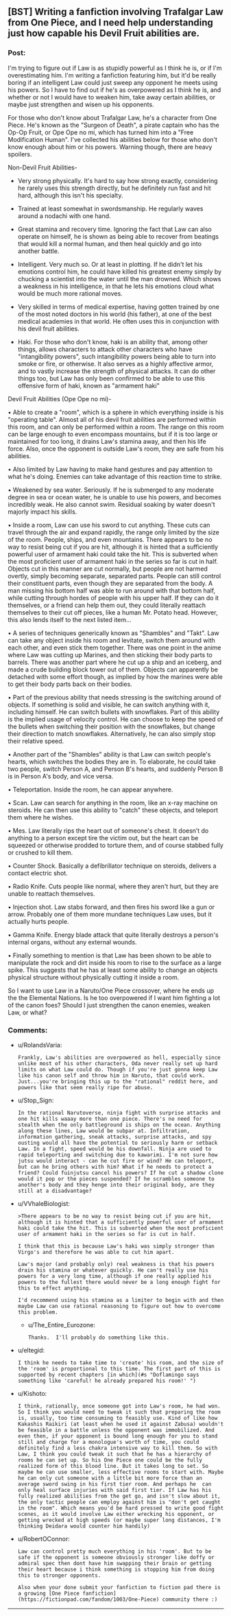 ## [BST] Writing a fanfiction involving Trafalgar Law from One Piece, and I need help understanding just how capable his Devil Fruit abilities are.

### Post:

I'm trying to figure out if Law is as stupidly powerful as I think he is, or if I'm overestimating him.  I'm writing a fanfiction featuring him, but it'd be really boring if an intelligent Law could just sweep any opponent he meets using his powers.  So I have to find out if he's as overpowered as I think he is, and whether or not I would have to weaken him, take away certain abilities, or maybe just strengthen and wisen up his opponents.

For those who don't know about Trafalgar Law, he's a character from One Piece.  He's known as the "Surgeon of Death", a pirate captain who has the Op-Op Fruit, or Ope Ope no mi, which has turned him into a "Free Modification Human".  I've collected his abilities below for those who don't know enough about him or his powers.  Warning though, there are heavy spoilers.

Non-Devil Fruit Abilities-

* Very strong physically.  It's hard to say how strong exactly, considering he rarely uses this strength directly, but he definitely run fast and hit hard, although this isn't his specialty.

* Trained at least somewhat in swordsmanship.  He regularly waves around a nodachi with one hand.

* Great stamina and recovery time.  Ignoring the fact that Law can also operate on himself, he is shown as being able to recover from beatings  that would kill a normal human, and then heal quickly and go into another battle.

* Intelligent.  Very much so.  Or at least in plotting.  If he didn't let his emotions control him, he could have killed his greatest enemy simply by chucking a scientist into the water until the man drowned.  Which shows a weakness in his intelligence, in that he lets his emotions cloud what would be much more rational moves.

* Very skilled in terms of medical expertise, having gotten trained by one of the most noted doctors in his world (his father), at one of the best medical academies in that world.  He often uses this in conjunction with his devil fruit abilities.

* Haki.  For those who don't know, haki is an ability that, among other things, allows characters to attack other characters who have "intangibility powers", such intangibility powers being able to turn into smoke or fire, or otherwise.  It also serves as a highly affective armor, and to vastly increase the strength of physical attacks.  It can do other things too, but Law has only been confirmed to be able to use this offensive form of haki, known as "armament haki"

Devil Fruit Abilities (Ope Ope no mi)- 

• Able to create a "room", which is a sphere in which everything inside is his "operating table".  Almost all of his devil fruit abilities are performed within this room, and can only be performed within a room.  The range on this room can be large enough to even encompass mountains, but if it is too large or maintained for too long, it drains Law's stamina away, and then his life force.  Also, once the opponent is outside Law's room, they are safe from his abilities.

• Also limited by Law having to make hand gestures and pay attention to what he's doing.  Enemies can take advantage of this reaction time to strike.

• Weakened by sea water.  Seriously.  If he is submerged to any moderate degree in sea or ocean water, he is unable to use his powers, and becomes incredibly weak.  He also cannot swim.  Residual soaking by water doesn't majorly impact his skills.

• Inside a room, Law can use his sword to cut anything.  These cuts can travel through the air and expand rapidly, the range only limited by the size of the room.  People, ships, and even mountains.  There appears to be no way to resist being cut if you are hit, although it is hinted that a sufficiently powerful user of armament haki could take the hit.  This is subverted when the most proficient user of armament haki in the series so far is cut in half.  Objects cut in this manner are cut normally, but people are not harmed overtly, simply becoming separate, separated parts.  People can still control their constituent parts, even though they are separated from the body.  A man missing his bottom half was able to run around with that bottom half, while cutting through hordes of people with his upper half.  If they can do it themselves, or a friend can help them out, they could literally reattach themselves to their cut off pieces, like a human Mr. Potato head.  However, this also lends itself to the next listed item…

• A series of techniques generically known as "Shambles" and "Takt".  Law can take any object inside his room and levitate, switch them around with each other, and even stick them together.  There was one point in the anime where Law was cutting up Marines, and then sticking their body parts to barrels.  There was another part where he cut up a ship and an iceberg, and made a crude building block tower out of them.  Objects can apparently be detached with some effort though, as implied by how the marines were able to get their body parts back on their bodies.

• Part of the previous ability that needs stressing is the switching around of objects.  If something is solid and visible, he can switch anything with it, including himself.  He can switch bullets with snowflakes.  Part of this ability is the implied usage of velocity control.  He can choose to keep the speed of the bullets when switching their position with the snowflakes, but change their direction to match snowflakes.  Alternatively, he can also simply stop their relative speed.

• Another part of the "Shambles" ability is that Law can switch people's hearts, which switches the bodies they are in.  To elaborate, he could take two people, switch Person A, and Person B's hearts, and suddenly Person B is in Person A's body, and vice versa.

• Teleportation.  Inside the room, he can appear anywhere.

• Scan.  Law can search for anything in the room, like an x-ray machine on steroids.  He can then use this ability to "catch" these objects, and teleport them where he wishes.

• Mes.  Law literally rips the heart out of someone's chest.  It doesn’t do anything to a person except tire the victim out, but the heart can be squeezed or otherwise prodded to torture them, and of course stabbed fully or crushed to kill them.

• Counter Shock.  Basically a defibrillator technique on steroids, delivers a contact electric shot.

• Radio Knife.  Cuts people like normal, where they aren't hurt, but they are unable to reattach themselves.

• Injection shot.  Law stabs forward, and then fires his sword like a gun or arrow.  Probably one of them more mundane techniques Law uses, but it actually hurts people.

• Gamma Knife.  Energy blade attack that quite literally destroys a person's internal organs, without any external wounds.

• Finally something to mention is that Law has been shown to be able to manipulate the rock and dirt inside his room to rise to the surface as a large spike.  This suggests that he has at least some ability to change an objects physical structure without physically cutting it inside a room.

So I want to use Law in a Naruto/One Piece crossover, where he ends up the the Elemental Nations.  Is he too overpowered if I want him fighting a lot of the canon foes?  Should I just strengthen the canon enemies, weaken Law, or what?


### Comments:

- u/RolandsVaria:
  ```
  Frankly, Law's abilities are overpowered as hell, especially since unlike most of his other characters, Oda never really set up hard limits on what Law could do. Though if you're just gonna keep Law like his canon self and throw him in Naruto, that could work. Just...you're bringing this up to the "rational" reddit here, and powers like that seem really ripe for abuse.
  ```

- u/Stop_Sign:
  ```
  In the rational Narutoverse, ninja fight with surprise attacks and one hit kills waaay more than one piece. There's no need for stealth when the only battleground is ships on the ocean. Anything along these lines, Law would be subpar at. Infiltration, information gathering, sneak attacks, surprise attacks, and spy ousting would all have the potential to seriously harm or setback Law. In a fight, speed would be his downfall. Ninja are used to rapid teleporting and switching due to kawarimi. I'm not sure how jutsu would interact - can he cut fire or wind? He can teleport, but can he bring others with him? What if he needs to protect a friend? Could fuinjutsu cancel his powers? If he cut a shadow clone would it pop or the pieces suspended? If he scrambles someone to another's body and they henge into their original body, are they still at a disadvantage?
  ```

- u/VVhaleBiologist:
  ```
  >There appears to be no way to resist being cut if you are hit, although it is hinted that a sufficiently powerful user of armament haki could take the hit. This is subverted when the most proficient user of armament haki in the series so far is cut in half.

  I think that this is because Law's haki was simply stronger than Virgo's and therefore he was able to cut him apart.

  Law's major (and probably only) real weakness is that his powers drain his stamina or whatever quickly. He can't really use his powers for a very long time, although if one really applied his powers to the fullest there would never be a long enough fight for this to effect anything.

  I'd recommend using his stamina as a limiter to begin with and then maybe Law can use rational reasoning to figure out how to overcome this problem.
  ```

  - u/The_Entire_Eurozone:
    ```
    Thanks.  I'll probably do something like this.
    ```

- u/eltegid:
  ```
  I think he needs to take time to 'create' his room, and the size of the 'room' is proportional to this time. The first part of this is supported by recent chapters [in which](#s "Doflamingo says something like 'careful! he already prepared his room!' ")
  ```

- u/Kishoto:
  ```
  I think, rationally, once someone got into Law's room, he had won. So I think you would need to tweak it such that preparing the room is, usually, too time consuming to feasibly use. Kind of like how Kakashis Raikiri (at least when he used it against Zabusa) wouldn't be feasible in a battle unless the opponent was immobilized. And even then, if your opponent is bound long enough for you to stand still and charge for a monologue's worth of time, you could definitely find a less chakra intensive way to kill them. So with Law, I think you could tweak it such that he has a hierarchy of rooms he can set up. So his One Piece one could be the fully realized form of this blood line. But it takes long to set. So maybe he can use smaller, less effective rooms to start with. Maybe he can only cut someone with a little bit more force than an average sword swing in his first tier room. And perhaps he  can only heal surface injuries with said first tier. If Law has his fully realized abilities from the get go, and isn't slow about it, the only tactic people can employ against him is "don't get caught in the room". Which means you'd be hard pressed to write good fight scenes, as it would involve Law either wrecking his opponent, or getting wrecked at high speeds (or maybe super long distances, I'm thinking Deidara would counter him handily)
  ```

- u/RobertOConnor:
  ```
  Law can control pretty much everything in his 'room'. But to be safe if the opponent is someone obviously stronger like doffy or admiral spec then dont have him swapping their brain or getting their heart because i think something is stopping him from doing this to stronger opponents. 

  Also when your done submit your fanfiction to fiction pad there is a growing [One Piece fanfiction](https://fictionpad.com/fandom/1003/One-Piece) community there :)
  ```

---


